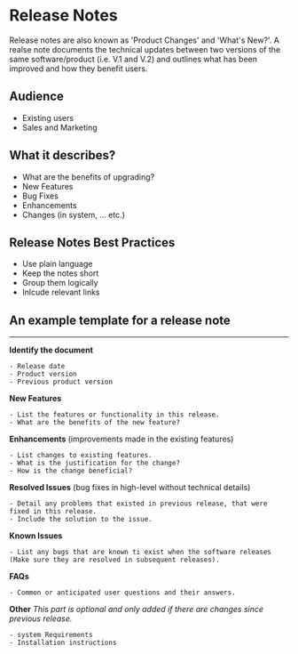 # Release Notes
Release notes are also known as 'Product Changes' and 'What's New?'.
A realse note documents the technical updates between two versions of the same software/product (i.e. V.1 and V.2) and outlines what has been improved and how they benefit users.

## Audience
* Existing users
* Sales and Marketing

## What it describes?
- What are the benefits of upgrading?
- New Features
- Bug Fixes
- Enhancements
- Changes (in system, ... etc.)

## Release Notes Best Practices
* Use plain language
* Keep the notes short
* Group them logically
* Inlcude relevant links

## An example template for a release note
-------------------------------------------
**Identify the document**
``` text
- Release date
- Product version
- Previous product version
```

**New Features**
``` text
- List the features or functionality in this release.
- What are the benefits of the new feature?
```

**Enhancements** (improvements made in the existing features)
```text
- List changes to existing features.
- What is the justification for the change?
- How is the change beneficial?
```

**Resolved Issues** (bug fixes in high-level without technical details)
```text
- Detail any problems that existed in previous release, that were fixed in this release.
- Include the solution to the issue.
```

**Known Issues**
```text
- List any bugs that are known ti exist when the software releases (Make sure they are resolved in subsequent releases).
```

**FAQs**
```text
- Common or anticipated user questions and their answers.
```

**Other**
*This part is optional and only added if there are changes since previous release.*
```text
- system Requirements
- Installation instructions
```

